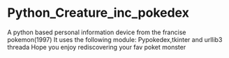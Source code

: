 # Python_Creature_inc_pokedex
 A python based personal information device from the francise pokemon(1997)
 It uses the following module:
 Pypokedex,tkinter and urllib3 threada
 Hope you enjoy rediscovering your fav poket monster 
